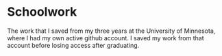 # Schoolwork
The work that I saved from my three years at the University of Minnesota, where I had my own active github account.
I saved my work from that account before losing access after graduating.
